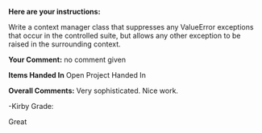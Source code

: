 ﻿**Here are your instructions:**

Write a context manager class that suppresses any ValueError exceptions that occur in the controlled suite, but allows any other exception to be raised in the surrounding context.

**Your Comment:**
no comment given

**Items Handed In**
Open Project Handed In

**Overall Comments:**
Very sophisticated.  Nice work.

-Kirby
Grade:

Great
